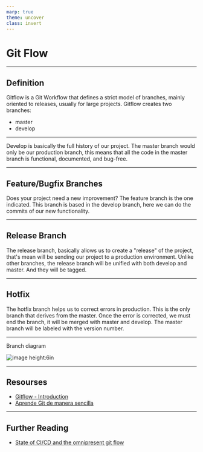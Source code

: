 ```yaml
---
marp: true
theme: uncover
class: invert
---
```


# Git Flow

---

## Definition

Gitflow is a Git Workflow that defines a strict model of branches, mainly oriented to releases, usually for large projects. Gitflow creates two branches:

- master
- develop

---

Develop is basically the full history of our project. The master branch would only be our production branch, this means that all the code in the master branch is functional, documented, and bug-free.

---

## Feature/Bugfix Branches
Does your project need a new improvement? The feature branch is the one indicated. This branch is based in the develop branch, here we can do the commits of our new functionality.

---

## Release Branch
The release branch, basically allows us to create a "release" of the project, that's mean will be sending our project to a production environment. Unlike other branches, the release branch will be unified with both develop and master. And they will be tagged.

---

## Hotfix
The hotfix branch helps us to correct errors in production. This is the only branch that derives from the master. Once the error is corrected, we must end the branch, it will be merged with master and develop. The master branch will be labeled with the version number.

---

Branch diagram 

![image height:6in](https://leonardo-casamayor.github.io/gist-resourses/ios-dev/GitFlow.png)

---

## Resourses

- [Gitflow - Introduction](https://dev.to/angelmtztrc/gitflow-introduction-l8i)
- [Aprende Git de manera sencilla](https://desarrollowp.com/blog/tutoriales/aprende-git-de-manera-sencilla-git-flow/)

---

## Further Reading

- [State of CI/CD and the omnipresent git flow](https://medium.com/burdaforward/state-of-ci-cd-and-the-dreaded-git-flow-fce92d04fb07)